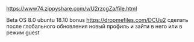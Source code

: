https://www74.zippyshare.com/v/U2rzcgZa/file.html

Beta OS 8.0 ubuntu 18.10 bonus https://dropmefiles.com/DCUu2 сделать после глобального обновления новый профиль и зайти в него или в режим guest
